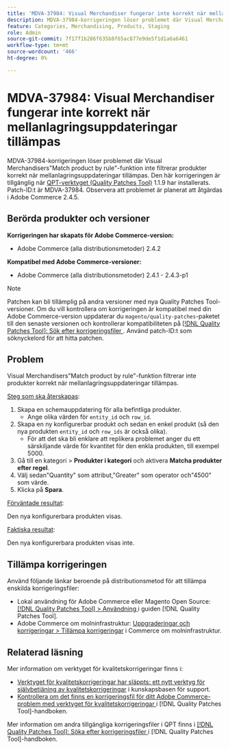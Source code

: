 ```yaml
---
title: 'MDVA-37984: Visual Merchandiser fungerar inte korrekt när mellanlagringsuppdateringar tillämpas'
description: MDVA-37984-korrigeringen löser problemet där Visual Merchandisers"Match product by rule"-funktion inte filtrerar produkter korrekt när mellanlagringsuppdateringar tillämpas. Den här korrigeringen är tillgänglig när [QPT-verktyget (Quality Patches Tool)](https://experienceleague.adobe.com/sv/docs/commerce-knowledge-base/kb/announcements/commerce-announcements/magento-quality-patches-released-new-tool-to-self-serve-quality-patches) 1.1.9 är installerat. Patch-ID:t är MDVA-37984. Observera att problemet är planerat att åtgärdas i Adobe Commerce 2.4.5.
feature: Categories, Merchandising, Products, Staging
role: Admin
source-git-commit: 7f17f1b286f635b8f65ac877e9de5f1d1a6a6461
workflow-type: tm+mt
source-wordcount: '466'
ht-degree: 0%

---
```


# MDVA-37984: Visual Merchandiser fungerar inte korrekt när mellanlagringsuppdateringar tillämpas

MDVA-37984-korrigeringen löser problemet där Visual Merchandisers&quot;Match product by rule&quot;-funktion inte filtrerar produkter korrekt när mellanlagringsuppdateringar tillämpas. Den här korrigeringen är tillgänglig när [QPT-verktyget (Quality Patches Tool)](https://experienceleague.adobe.com/sv/docs/commerce-knowledge-base/kb/announcements/commerce-announcements/magento-quality-patches-released-new-tool-to-self-serve-quality-patches) 1.1.9 har installerats. Patch-ID:t är MDVA-37984. Observera att problemet är planerat att åtgärdas i Adobe Commerce 2.4.5.

## Berörda produkter och versioner

**Korrigeringen har skapats för Adobe Commerce-version:**

* Adobe Commerce (alla distributionsmetoder) 2.4.2

**Kompatibel med Adobe Commerce-versioner:**

* Adobe Commerce (alla distributionsmetoder) 2.4.1 - 2.4.3-p1

>[!NOTE]
>
>Patchen kan bli tillämplig på andra versioner med nya Quality Patches Tool-versioner. Om du vill kontrollera om korrigeringen är kompatibel med din Adobe Commerce-version uppdaterar du `magento/quality-patches`-paketet till den senaste versionen och kontrollerar kompatibiliteten på [[!DNL Quality Patches Tool]: Sök efter korrigeringsfiler ](https://experienceleague.adobe.com/sv/docs/commerce-knowledge-base/kb/announcements/commerce-announcements/magento-quality-patches-released-new-tool-to-self-serve-quality-patches). Använd patch-ID:t som söknyckelord för att hitta patchen.

## Problem

Visual Merchandisers&quot;Match product by rule&quot;-funktion filtrerar inte produkter korrekt när mellanlagringsuppdateringar tillämpas.

<u>Steg som ska återskapas</u>:

1. Skapa en schemauppdatering för alla befintliga produkter.
   * Ange olika värden för `entity_id` och `row_id`.
1. Skapa en ny konfigurerbar produkt och sedan en enkel produkt (så den nya produkten `entity_id` och `row_ids` är också olika).
   * För att det ska bli enklare att replikera problemet anger du ett särskiljande värde för kvantitet för den enkla produkten, till exempel 5000.
1. Gå till en kategori > **Produkter i kategori** och aktivera **Matcha produkter efter regel**.
1. Välj sedan&quot;Quantity&quot; som attribut,&quot;Greater&quot; som operator och&quot;4500&quot; som värde.
1. Klicka på **Spara**.

<u>Förväntade resultat</u>:

Den nya konfigurerbara produkten visas.

<u>Faktiska resultat</u>:

Den nya konfigurerbara produkten visas inte.

## Tillämpa korrigeringen

Använd följande länkar beroende på distributionsmetod för att tillämpa enskilda korrigeringsfiler:

* Lokal användning för Adobe Commerce eller Magento Open Source: [[!DNL Quality Patches Tool] > Användning ](/help/tools/quality-patches-tool/usage.md) i guiden [!DNL Quality Patches Tool].
* Adobe Commerce om molninfrastruktur: [Uppgraderingar och korrigeringar > Tillämpa korrigeringar](https://experienceleague.adobe.com/docs/commerce-cloud-service/user-guide/develop/upgrade/apply-patches.html?lang=sv-SE) i Commerce om molninfrastruktur.

## Relaterad läsning

Mer information om verktyget för kvalitetskorrigeringar finns i:

* [Verktyget för kvalitetskorrigeringar har släppts: ett nytt verktyg för självbetjäning av kvalitetskorrigeringar](https://experienceleague.adobe.com/sv/docs/commerce-knowledge-base/kb/announcements/commerce-announcements/magento-quality-patches-released-new-tool-to-self-serve-quality-patches) i kunskapsbasen för support.
* [Kontrollera om det finns en korrigeringsfil för ditt Adobe Commerce-problem med verktyget för kvalitetskorrigeringar ](/help/tools/quality-patches-tool/patches-available-in-qpt/check-patch-for-magento-issue-with-magento-quality-patches.md) i [!DNL Quality Patches Tool]-handboken.

Mer information om andra tillgängliga korrigeringsfiler i QPT finns i [[!DNL Quality Patches Tool]: Söka efter korrigeringsfiler ](https://experienceleague.adobe.com/tools/commerce-quality-patches/index.html?lang=sv-SE) i [!DNL Quality Patches Tool]-handboken.
